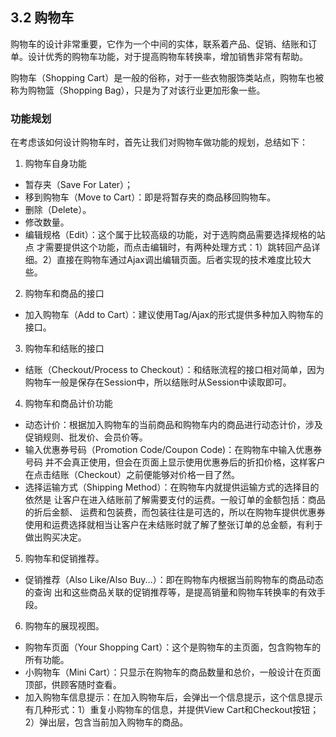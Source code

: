 ## 3.2 购物车

购物车的设计非常重要，它作为一个中间的实体，联系着产品、促销、结账和订单。设计优秀的购物车功能，对于提高购物车转换率，增加销售非常有帮助。

购物车（Shopping Cart）是一般的俗称，对于一些衣物服饰类站点，购物车也被称为购物篮（Shopping Bag），只是为了对该行业更加形象一些。

### 功能规划
在考虑该如何设计购物车时，首先让我们对购物车做功能的规划，总结如下：

1. 购物车自身功能

 * 暂存夹（Save For Later）；
 * 移到购物车（Move to Cart）：即是将暂存夹的商品移回购物车。
 * 删除（Delete）。
 * 修改数量。
 * 编辑规格（Edit）：这个属于比较高级的功能，对于选购商品需要选择规格的站点 才需要提供这个功能，而点击编辑时，有两种处理方式：1）跳转回产品详细。2）直接在购物车通过Ajax调出编辑页面。后者实现的技术难度比较大些。
 
2. 购物车和商品的接口

 * 加入购物车（Add to Cart）：建议使用Tag/Ajax的形式提供多种加入购物车的接口。
3. 购物车和结账的接口
 * 结账（Checkout/Process to Checkout）：和结账流程的接口相对简单，因为购物车一般是保存在Session中，所以结账时从Session中读取即可。
4. 购物车和商品计价功能
 * 动态计价：根据加入购物车的当前商品和购物车内的商品进行动态计价，涉及促销规则、批发价、会员价等。
 * 输入优惠券号码（Promotion Code/Coupon Code)：在购物车中输入优惠券号码 并不会真正使用，但会在页面上显示使用优惠券后的折扣价格，这样客户在点击结账（Checkout）之前便能够对价格一目了然。
 * 选择运输方式（Shipping Method）：在购物车内就提供运输方式的选择目的依然是 让客户在进入结账前了解需要支付的运费。一般订单的金额包括：商品的折后金额、 运费和包装费，而包装往往是可选的，所以在购物车提供优惠券使用和运费选择就相当让客户在未结账时就了解了整张订单的总金额，有利于做出购买决定。
5. 购物车和促销推荐。
 * 促销推荐（Also Like/Also Buy...）：即在购物车内根据当前购物车的商品动态的查询 出和这些商品关联的促销推荐等，是提高销量和购物车转换率的有效手段。
6. 购物车的展现视图。
 * 购物车页面（Your Shopping Cart）：这个是购物车的主页面，包含购物车的所有功能。
 * 小购物车（Mini Cart）：只显示在购物车的商品数量和总价，一般设计在页面顶部，供顾客随时查看。
 * 加入购物车信息提示：在加入购物车后，会弹出一个信息提示，这个信息提示有几种形式：1）重复小购物车的信息，并提供View Cart和Checkout按钮；2）弹出层，包含当前加入购物车的商品。